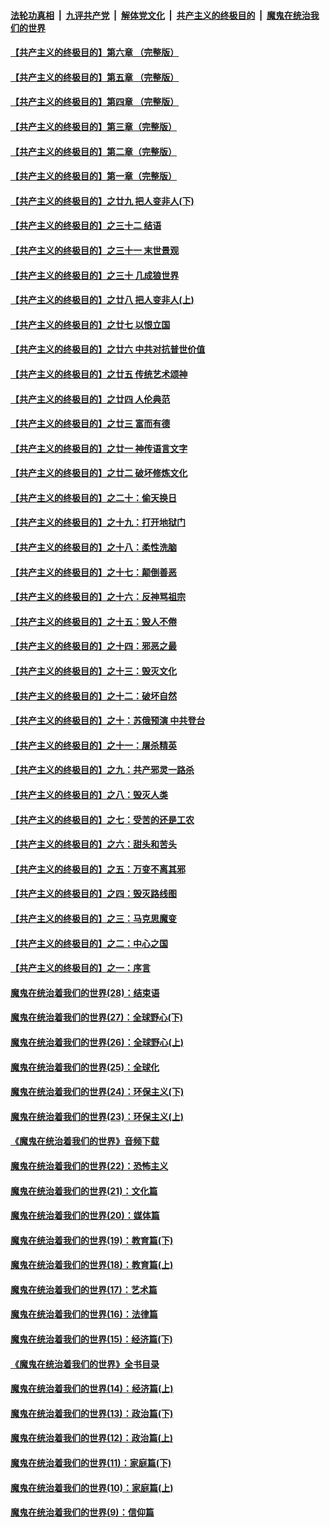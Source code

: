 ####  [法轮功真相](../../../../basic/blob/master/README.md?t=01120101) &nbsp;|&nbsp; [九评共产党](../../../../9ping.md/blob/master/README.md?t=01120101) &nbsp;|&nbsp; [解体党文化](../../../../jtdwh.md/blob/master/README.md?t=01120101)  &nbsp;|&nbsp; [共产主义的终极目的](../../../../gczydzjmd.md/blob/master/README.md?t=01120101) &nbsp;|&nbsp; [魔鬼在统治我们的世界](../../../../mgztzwmdsj.md/blob/master/README.md?t=01120101) 

#### [【共产主义的终极目的】第六章 （完整版）](../pages/nsc422/n11428913.md?t=01120101) 

#### [【共产主义的终极目的】第五章 （完整版）](../pages/nsc422/n11428912.md?t=01120101) 

#### [【共产主义的终极目的】第四章 （完整版）](../pages/nsc422/n11428907.md?t=01120101) 

#### [【共产主义的终极目的】第三章（完整版）](../pages/nsc422/n11428848.md?t=01120101) 

#### [【共产主义的终极目的】第二章（完整版）](../pages/nsc422/n11428831.md?t=01120101) 

#### [【共产主义的终极目的】第一章（完整版）](../pages/nsc422/n11417651.md?t=01120101) 

#### [【共产主义的终极目的】之廿九 把人变非人(下)](../pages/nsc422/n11344140.md?t=01120101) 

#### [【共产主义的终极目的】之三十二 结语](../pages/nsc422/n11360535.md?t=01120101) 

#### [【共产主义的终极目的】之三十一 末世景观](../pages/nsc422/n11351129.md?t=01120101) 

#### [【共产主义的终极目的】之三十 几成狼世界](../pages/nsc422/n11348280.md?t=01120101) 

#### [【共产主义的终极目的】之廿八 把人变非人(上)](../pages/nsc422/n11340492.md?t=01120101) 

#### [【共产主义的终极目的】之廿七 以恨立国](../pages/nsc422/n11336944.md?t=01120101) 

#### [【共产主义的终极目的】之廿六 中共对抗普世价值](../pages/nsc422/n11324785.md?t=01120101) 

#### [【共产主义的终极目的】之廿五 传统艺术颂神](../pages/nsc422/n11296396.md?t=01120101) 

#### [【共产主义的终极目的】之廿四 人伦典范](../pages/nsc422/n11296397.md?t=01120101) 

#### [【共产主义的终极目的】之廿三 富而有德](../pages/nsc422/n11283598.md?t=01120101) 

#### [【共产主义的终极目的】之廿一 神传语言文字](../pages/nsc422/n11263265.md?t=01120101) 

#### [【共产主义的终极目的】之廿二 破坏修炼文化](../pages/nsc422/n11245728.md?t=01120101) 

#### [【共产主义的终极目的】之二十：偷天换日](../pages/nsc422/n11238846.md?t=01120101) 

#### [【共产主义的终极目的】之十九：打开地狱门](../pages/nsc422/n11206376.md?t=01120101) 

#### [【共产主义的终极目的】之十八：柔性洗脑](../pages/nsc422/n11199994.md?t=01120101) 

#### [【共产主义的终极目的】之十七：颠倒善恶](../pages/nsc422/n11179782.md?t=01120101) 

#### [【共产主义的终极目的】之十六：反神骂祖宗](../pages/nsc422/n11166798.md?t=01120101) 

#### [【共产主义的终极目的】之十五：毁人不倦](../pages/nsc422/n11166792.md?t=01120101) 

#### [【共产主义的终极目的】之十四：邪恶之最](../pages/nsc422/n11150249.md?t=01120101) 

#### [【共产主义的终极目的】之十三：毁灭文化](../pages/nsc422/n11135227.md?t=01120101) 

#### [【共产主义的终极目的】之十二：破坏自然](../pages/nsc422/n11135214.md?t=01120101) 

#### [【共产主义的终极目的】之十：苏俄预演 中共登台](../pages/nsc422/n11118424.md?t=01120101) 

#### [【共产主义的终极目的】之十一：屠杀精英](../pages/nsc422/n11118442.md?t=01120101) 

#### [【共产主义的终极目的】之九：共产邪灵一路杀](../pages/nsc422/n11114139.md?t=01120101) 

#### [【共产主义的终极目的】之八：毁灭人类](../pages/nsc422/n11108503.md?t=01120101) 

#### [【共产主义的终极目的】之七：受苦的还是工农](../pages/nsc422/n11101809.md?t=01120101) 

#### [【共产主义的终极目的】之六：甜头和苦头](../pages/nsc422/n11096971.md?t=01120101) 

#### [【共产主义的终极目的】之五：万变不离其邪](../pages/nsc422/n11091285.md?t=01120101) 

#### [【共产主义的终极目的】之四：毁灭路线图](../pages/nsc422/n11086284.md?t=01120101) 

#### [【共产主义的终极目的】之三：马克思魔变](../pages/nsc422/n11061941.md?t=01120101) 

#### [【共产主义的终极目的】之二：中心之国](../pages/nsc422/n11047728.md?t=01120101) 

#### [【共产主义的终极目的】之一：序言](../pages/nsc422/n11086077.md?t=01120101) 

#### [魔鬼在统治着我们的世界(28)：结束语](../pages/nsc422/n10936246.md?t=01120101) 

#### [魔鬼在统治着我们的世界(27)：全球野心(下)](../pages/nsc422/n10928319.md?t=01120101) 

#### [魔鬼在统治着我们的世界(26)：全球野心(上)](../pages/nsc422/n10900318.md?t=01120101) 

#### [魔鬼在统治着我们的世界(25)：全球化](../pages/nsc422/n10788205.md?t=01120101) 

#### [魔鬼在统治着我们的世界(24)：环保主义(下)](../pages/nsc422/n10695307.md?t=01120101) 

#### [魔鬼在统治着我们的世界(23)：环保主义(上)](../pages/nsc422/n10688613.md?t=01120101) 

#### [《魔鬼在统治着我们的世界》音频下载](../pages/nsc422/n10635553.md?t=01120101) 

#### [魔鬼在统治着我们的世界(22)：恐怖主义](../pages/nsc422/n10614727.md?t=01120101) 

#### [魔鬼在统治着我们的世界(21)：文化篇](../pages/nsc422/n10597706.md?t=01120101) 

#### [魔鬼在统治着我们的世界(20)：媒体篇](../pages/nsc422/n10586579.md?t=01120101) 

#### [魔鬼在统治着我们的世界(19)：教育篇(下)](../pages/nsc422/n10564808.md?t=01120101) 

#### [魔鬼在统治着我们的世界(18)：教育篇(上)](../pages/nsc422/n10526970.md?t=01120101) 

#### [魔鬼在统治着我们的世界(17)：艺术篇](../pages/nsc422/n10499093.md?t=01120101) 

#### [魔鬼在统治着我们的世界(16)：法律篇](../pages/nsc422/n10485969.md?t=01120101) 

#### [魔鬼在统治着我们的世界(15)：经济篇(下)](../pages/nsc422/n10469975.md?t=01120101) 

#### [《魔鬼在统治着我们的世界》全书目录](../pages/nsc422/n10464261.md?t=01120101) 

#### [魔鬼在统治着我们的世界(14)：经济篇(上)](../pages/nsc422/n10457370.md?t=01120101) 

#### [魔鬼在统治着我们的世界(13)：政治篇(下)](../pages/nsc422/n10448270.md?t=01120101) 

#### [魔鬼在统治着我们的世界(12)：政治篇(上)](../pages/nsc422/n10444576.md?t=01120101) 

#### [魔鬼在统治着我们的世界(11)：家庭篇(下)](../pages/nsc422/n10440961.md?t=01120101) 

#### [魔鬼在统治着我们的世界(10)：家庭篇(上)](../pages/nsc422/n10435448.md?t=01120101) 

#### [魔鬼在统治着我们的世界(9)：信仰篇](../pages/nsc422/n10432159.md?t=01120101) 

